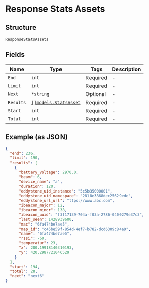 
# Response Stats Assets

## Structure

`ResponseStatsAssets`

## Fields

| Name | Type | Tags | Description |
|  --- | --- | --- | --- |
| `End` | `int` | Required | - |
| `Limit` | `int` | Required | - |
| `Next` | `*string` | Optional | - |
| `Results` | [`[]models.StatsAsset`](../../doc/models/stats-asset.md) | Required | - |
| `Start` | `int` | Required | - |
| `Total` | `int` | Required | - |

## Example (as JSON)

```json
{
  "end": 236,
  "limit": 190,
  "results": [
    {
      "battery_voltage": 2970.0,
      "beam": 6,
      "device_name": "a",
      "duration": 120,
      "eddystone_uid_instance": "5c5b35000001",
      "eddystone_uid_namespace": "2818e3868dec25629ede",
      "eddystone_url_url": "ttps://www.abc.com",
      "ibeacon_major": 12,
      "ibeacon_minor": 138,
      "ibeacon_uuid": "f3f17139-704a-f03a-2786-0400279e37c3",
      "last_seen": 1428939600,
      "mac": "6fa474be7ae5",
      "map_id": "c45be59f-854d-4ef7-b782-dcd6309c84a9",
      "name": "6fa474be7ae5",
      "rssi": -60,
      "temperatur": 23,
      "x": 280.19918140310193,
      "y": 420.2987721046529
    }
  ],
  "start": 194,
  "total": 28,
  "next": "next6"
}
```

